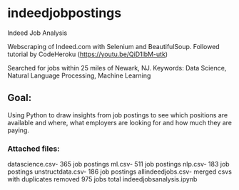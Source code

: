 # indeedjobpostings
Indeed Job Analysis

Webscraping of Indeed.com with Selenium and BeautifulSoup.  Followed tutorial by CodeHeroku (https://youtu.be/QiD1lbM-utk)

Searched for jobs within 25 miles of Newark, NJ.  Keywords: Data Science, Natural Language Processing, Machine Learning

## Goal: 

Using Python to draw insights from job postings to see which positions are available and where, what employers are looking for and how much they are paying.

### Attached files:
datascience.csv- 365 job postings
ml.csv- 511 job postings
nlp.csv- 183 job postings
unstructdata.csv- 186 job postings
allindeedjobs.csv- merged csvs with duplicates removed 975 jobs total
indeedjobsanalysis.ipynb 



